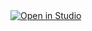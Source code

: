 <a target="_blank" href="https://lightning.ai/new?repo_url=https%3A%2F%2Fgithub.com%2Fmrkrisification%2Fbackgemini.git">
  <img src="https://pl-bolts-doc-images.s3.us-east-2.amazonaws.com/app-2/studio-badge.svg" alt="Open in Studio" />
</a>

